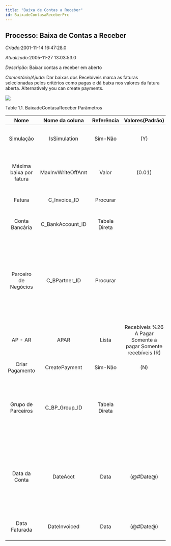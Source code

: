 ```yaml
---
title: "Baixa de Contas a Receber"
id: BaixadeContasaReceberPrc
---
```

<div id="d15633e1" class="section chapter">

<div class="titlepage">

<div>

<div>

## Processo: Baixa de Contas a Receber

</div>

</div>

</div>

<span class="emphasis"> *Criado:*</span>2001-11-14 16:47:28.0

<span class="emphasis">*Atualizado:*</span>2005-11-27 13:03:53.0

<span class="emphasis"> *Descrição:* </span>Baixar contas a receber em
aberto

<span class="emphasis"> *Comentário/Ajuda:* </span>Dar baixas dos
Recebíveis marca as faturas selecionadas pelos critérios como pagas e
dá baixa nos valores da fatura aberta. Alternatively you can create
payments.

![](/img/manual/BaixadeContasaReceber.png)

<div id="d15633e22" class="table">

<div class="table-title">

Table 1.1. BaixadeContasaReceber
Parâmetros

</div>

<div class="table-contents">

|          Nome           |   Nome da coluna   |  Referência   |                        Valores(Padrão)                        |                         Descrição                         |                                                                           Comentário/Ajuda                                                                           |
| :---------------------: | :----------------: | :-----------: | :-----------------------------------------------------------: | :-------------------------------------------------------: | :------------------------------------------------------------------------------------------------------------------------------------------------------------------: |
|        Simulação        |    IsSimulation    |    Sim-Não    |                              (Y)                              |          A execução da função é somente simulada          |                                                                                 null                                                                                 |
| Máxima baixa por fatura | MaxInvWriteOffAmt  |     Valor     |                            (0.01)                             |  Máximo valor de fatura a ser baixado na moeda da fatura  |                                                                                 null                                                                                 |
|         Fatura          |   C\_Invoice\_ID   |   Procurar    |                                                               |                  Identificador de Fatura                  |                                                                        O Documento da Fatura.                                                                        |
|     Conta Bancária      | C\_BankAccount\_ID | Tabela Direta |                                                               |                      Conta no Banco                       |                                                         A "Conta Bancária" identifica uma conta neste Banco.                                                         |
|  Parceiro de Negócios   |  C\_BPartner\_ID   |   Procurar    |                                                               |            Identifica um Parceiro de Negócios.            | Um "Parceiro de Negócios" é qualquer um com quem você transaciona. Isto pode incluir Fornecedores, Clientes, Funcionários, Vendedores, Representantes de Venda, etc. |
|         AP - AR         |        APAR        |     Lista     | Recebíveis %26 A Pagar Somente a pagar Somente recebíveis (R) | Inclui transações de contas a receber e/ou contas a pagar |                                                                                 null                                                                                 |
|     Criar Pagamento     |   CreatePayment    |    Sim-Não    |                              (N)                              |                           null                            |                                                                                 null                                                                                 |
|   Grupo de Parceiros    |  C\_BP\_Group\_ID  | Tabela Direta |                                                               |              Grupo de Parceiros de Negócios               |                 O "Grupo de Parceiros de Negócios" oferece um método de definição dos padrões a serem usados por Parceiros de Negócios individuais.                  |
|      Data da Conta      |      DateAcct      |     Data      |                          (@\#Date@)                           |                       Data Contábil                       | A "Data Contábil" indica a data a ser usada nos registros do livro de razão geral gerados a partir deste documento. É também usada para qualquer conversão de moeda. |
|      Data Faturada      |    DateInvoiced    |     Data      |                          (@\#Date@)                           |           Data impressa na Fatura (Nota Fiscal)           |                                                   A "Data Faturada" indica a data impressa na nota-fiscal/fatura.                                                    |

</div>

</div>

  

</div>
